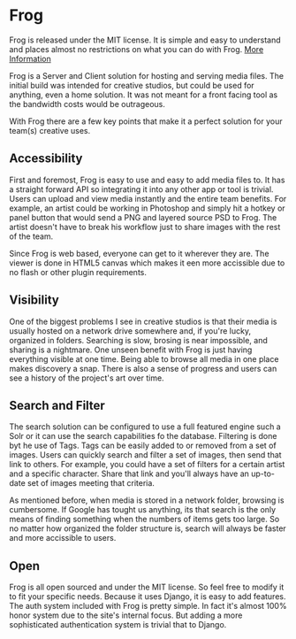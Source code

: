 Frog
====

Frog is released under the MIT license. It is simple and easy to understand and places almost no restrictions on what you can do with Frog.
[More Information](http://en.wikipedia.org/wiki/MIT_License)

Frog is a Server and Client solution for hosting and serving media files.  The initial build was intended for creative studios, but could be used for anything, even a home solution.  It was not meant for a front facing tool as the bandwidth costs would be outrageous.

With Frog there are a few key points that make it a perfect solution for your team(s) creative uses.

Accessibility
-------------

First and foremost, Frog is easy to use and easy to add media files to.  It has a straight forward API so integrating it into any other app or tool is trivial.  Users can upload and view media instantly and the entire team benefits.  For example, an artist could be working in Photoshop and simply hit a hotkey or panel button that would send a PNG and layered source PSD to Frog.  The artist doesn't have to break his workflow just to share images with the rest of the team.

Since Frog is web based, everyone can get to it wherever they are.  The viewer is done in HTML5 canvas which makes it een more accissible due to no flash or other plugin requirements.

Visibility
----------

One of the biggest problems I see in creative studios is that their media is usually hosted on a network drive somewhere and, if you're lucky, organized in folders.  Searching is slow, brosing is near impossible, and sharing is a nightmare.  One unseen benefit with Frog is just having everything visible at one time.  Being able to browse all media in one place makes discovery a snap.  There is also a sense of progress and users can see a history of the project's art over time.

Search and Filter
-----------------

The search solution can be configured to use a full featured engine such a Solr or it can use the search capabilities fo the database.  Filtering is done byt he use of Tags.  Tags can be easily added to or removed from a set of images.  Users can quickly search and filter a set of images, then send that link to others.  For example, you could have a set of filters for a certain artist and a specific character.  Share that link and you'll always have an up-to-date set of images meeting that criteria.

As mentioned before, when media is stored in a network folder, browsing is cumbersome.  If Google has tought us anything, its that search is the only means of finding something when the numbers of items gets too large.  So no matter how organized the folder structure is, search will always be faster and more accissible to users.

Open
----

Frog is all open sourced and under the MIT license.  So feel free to modify it to fit your specific needs.  Because it uses Django, it is easy to add features.  The auth system included with Frog is pretty simple.  In fact it's almost 100% honor system due to the site's internal focus.  But adding a more sophisticated authentication system is trivial that to Django.